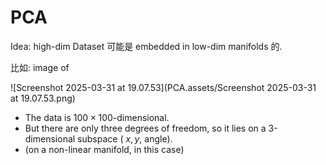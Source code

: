 # PCA



Idea: high-dim Dataset 可能是 embedded in low-dim manifolds 的.

比如: image of 



![Screenshot 2025-03-31 at 19.07.53](PCA.assets/Screenshot 2025-03-31 at 19.07.53.png)

- The data is $100 \times 100$-dimensional.
- But there are only three degrees of freedom, so it lies on a 3-dimensional subspace ( $x, y$, angle).
- (on a non-linear manifold, in this case)